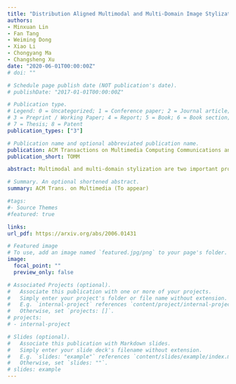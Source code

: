 ```yaml
---
title: "Distribution Aligned Multimodal and Multi-Domain Image Stylization"
authors:
- Minxuan Lin
- Fan Tang
- Weiming Dong
- Xiao Li
- Chongyang Ma
- Changsheng Xu
date: "2020-06-01T00:00:00Z"
# doi: ""

# Schedule page publish date (NOT publication's date).
# publishDate: "2017-01-01T00:00:00Z"

# Publication type.
# Legend: 0 = Uncategorized; 1 = Conference paper; 2 = Journal article;
# 3 = Preprint / Working Paper; 4 = Report; 5 = Book; 6 = Book section;
# 7 = Thesis; 8 = Patent
publication_types: ["3"]

# Publication name and optional abbreviated publication name.
publication: ACM Transactions on Multimedia Computing Communications and Applications
publication_short: TOMM

abstract: Multimodal and multi-domain stylization are two important problems in the field of image style transfer. Currently, there are few methods that can perform both multimodal and multi-domain stylization simultaneously. In this paper, we propose a unified framework for multimodal and multi-domain style transfer with the support of both exemplar-based reference and randomly sampled guidance. The key component of our method is a novel style distribution alignment module that eliminates the explicit distribution gaps between various style domains and reduces the risk of mode collapse. The multimodal diversity is ensured by either guidance from multiple images or random style code, while the multi-domain controllability is directly achieved by using a domain label. We validate our proposed framework on painting style transfer with a variety of different artistic styles and genres. Qualitative and quantitative comparisons with state-of-the-art methods demonstrate that our method can generate high-quality results of multi-domain styles and multimodal instances with reference style guidance or random sampled style.

# Summary. An optional shortened abstract.
summary: ACM Trans. on Multimedia (To appear)

#tags:
#- Source Themes
#featured: true

links:
url_pdf: https://arxiv.org/abs/2006.01431

# Featured image
# To use, add an image named `featured.jpg/png` to your page's folder. 
image:
  focal_point: ""
  preview_only: false

# Associated Projects (optional).
#   Associate this publication with one or more of your projects.
#   Simply enter your project's folder or file name without extension.
#   E.g. `internal-project` references `content/project/internal-project/index.md`.
#   Otherwise, set `projects: []`.
# projects:
# - internal-project

# Slides (optional).
#   Associate this publication with Markdown slides.
#   Simply enter your slide deck's filename without extension.
#   E.g. `slides: "example"` references `content/slides/example/index.md`.
#   Otherwise, set `slides: ""`.
# slides: example
---
```

<!-- 
{{% alert note %}}
Click the *Cite* button above to demo the feature to enable visitors to import publication metadata into their reference management software.
{{% /alert %}}

{{% alert note %}}
Click the *Slides* button above to demo Academic's Markdown slides feature.
{{% /alert %}} -->

<!-- Supplementary notes can be added here, including [code and math](https://sourcethemes.com/academic/docs/writing-markdown-latex/). -->

